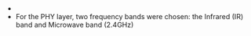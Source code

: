 #

* 
* For the PHY layer, two frequency bands were chosen: the Infrared (IR) band and Microwave band (2.4GHz)


